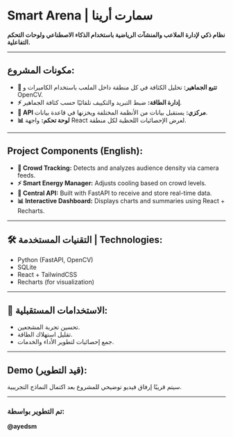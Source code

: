 # Smart Arena | سمارت أرينا

**نظام ذكي لإدارة الملاعب والمنشآت الرياضية باستخدام الذكاء الاصطناعي ولوحات التحكم التفاعلية.**

---

## مكونات المشروع:

- **🎯 تتبع الجماهير:** تحليل الكثافة في كل منطقة داخل الملعب باستخدام الكاميرات و OpenCV.
- **⚡ إدارة الطاقة:** ضبط التبريد والتكييف تلقائيًا حسب كثافة الجماهير.
- **🔗 API مركزي:** يستقبل بيانات من الأنظمة المختلفة ويخزنها في قاعدة بيانات.
- **📊 لوحة تحكم:** واجهة React لعرض الإحصائيات اللحظية لكل منطقة.

---

## Project Components (English):

- **🎯 Crowd Tracking:** Detects and analyzes audience density via camera feeds.
- **⚡ Smart Energy Manager:** Adjusts cooling based on crowd levels.
- **🔗 Central API:** Built with FastAPI to receive and store real-time data.
- **📊 Interactive Dashboard:** Displays charts and summaries using React + Recharts.

---

## 🛠️ التقنيات المستخدمة | Technologies:

- Python (FastAPI, OpenCV)
- SQLite
- React + TailwindCSS
- Recharts (for visualization)

---

## 🧠 الاستخدامات المستقبلية:

- تحسين تجربة المشجعين.
- تقليل استهلاك الطاقة.
- جمع إحصائيات لتطوير الأداء والخدمات.

---

## Demo (قيد التطوير):
سيتم قريبًا إرفاق فيديو توضيحي للمشروع بعد اكتمال النماذج التجريبية.

---

### تم التطوير بواسطة:
**@ayedsm**
